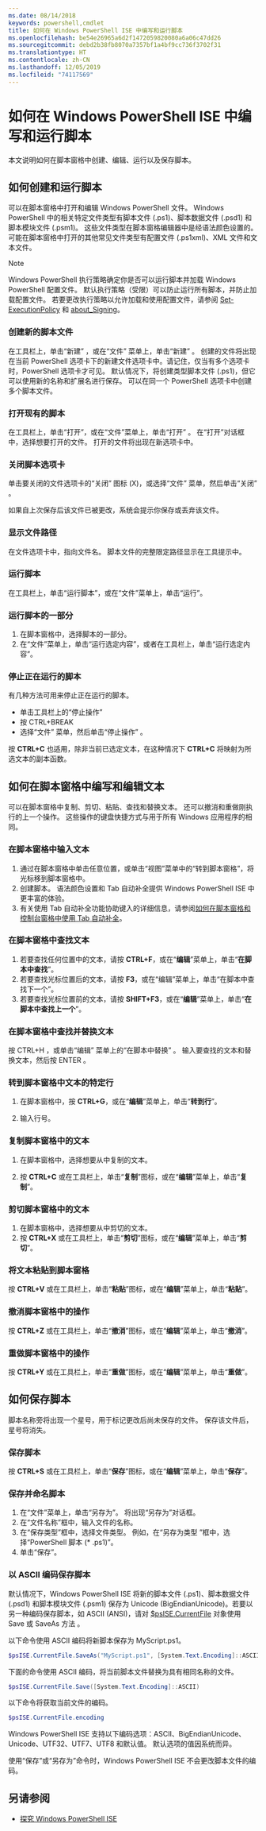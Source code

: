 ```yaml
---
ms.date: 08/14/2018
keywords: powershell,cmdlet
title: 如何在 Windows PowerShell ISE 中编写和运行脚本
ms.openlocfilehash: be54e26965a6d2f1472059820080a6a06c47dd26
ms.sourcegitcommit: debd2b38fb8070a7357bf1a4bf9cc736f3702f31
ms.translationtype: HT
ms.contentlocale: zh-CN
ms.lasthandoff: 12/05/2019
ms.locfileid: "74117569"
---
```

# <a name="how-to-write-and-run-scripts-in-the-windows-powershell-ise"></a>如何在 Windows PowerShell ISE 中编写和运行脚本

本文说明如何在脚本窗格中创建、编辑、运行以及保存脚本。

## <a name="how-to-create-and-run-scripts"></a>如何创建和运行脚本

可以在脚本窗格中打开和编辑 Windows PowerShell 文件。 Windows PowerShell 中的相关特定文件类型有脚本文件 (.ps1)、脚本数据文件 (.psd1) 和脚本模块文件 (.psm1)。 这些文件类型在脚本窗格编辑器中是经语法颜色设置的。 可能在脚本窗格中打开的其他常见文件类型有配置文件 (.ps1xml)、XML 文件和文本文件。

> [!NOTE]
> Windows PowerShell 执行策略确定你是否可以运行脚本并加载 Windows PowerShell 配置文件。 默认执行策略（受限）可以防止运行所有脚本，并防止加载配置文件。 若要更改执行策略以允许加载和使用配置文件，请参阅 [Set-ExecutionPolicy](/powershell/module/microsoft.powershell.security/set-executionpolicy) 和 [about_Signing](/powershell/module/microsoft.powershell.core/about/about_signing)。

### <a name="to-create-a-new-script-file"></a>创建新的脚本文件

在工具栏上，单击“新建”  ，或在“文件”  菜单上，单击“新建”  。 创建的文件将出现在当前 PowerShell 选项卡下的新建文件选项卡中。请记住，仅当有多个选项卡时，PowerShell 选项卡才可见。 默认情况下，将创建类型脚本文件 (.ps1)，但它可以使用新的名称和扩展名进行保存。 可以在同一个 PowerShell 选项卡中创建多个脚本文件。

### <a name="to-open-an-existing-script"></a>打开现有的脚本

在工具栏上，单击“打开”，或在“文件”菜单上，单击“打开”    。 在“打开”对话框中，选择想要打开的文件。  打开的文件将出现在新选项卡中。

### <a name="to-close-a-script-tab"></a>关闭脚本选项卡

单击要关闭的文件选项卡的“关闭”  图标 (X)，或选择“文件”  菜单，然后单击“关闭”  。

如果自上次保存后该文件已被更改，系统会提示你保存或丢弃该文件。

### <a name="to-display-the-file-path"></a>显示文件路径

在文件选项卡中，指向文件名。 脚本文件的完整限定路径显示在工具提示中。

### <a name="to-run-a-script"></a>运行脚本

在工具栏上，单击“运行脚本”，或在“文件”菜单上，单击“运行”。   

### <a name="to-run-a-portion-of-a-script"></a>运行脚本的一部分

1. 在脚本窗格中，选择脚本的一部分。
2. 在“文件”菜单上，单击“运行选定内容”，或者在工具栏上，单击“运行选定内容”。   

### <a name="to-stop-a-running-script"></a>停止正在运行的脚本

有几种方法可用来停止正在运行的脚本。

- 单击工具栏上的“停止操作” 
- 按 CTRL+BREAK
- 选择“文件”  菜单，然后单击“停止操作”  。

按 **CTRL+C** 也适用，除非当前已选定文本，在这种情况下 **CTRL+C** 将映射为所选文本的副本函数。

## <a name="how-to-write-and-edit-text-in-the-script-pane"></a>如何在脚本窗格中编写和编辑文本

可以在脚本窗格中复制、剪切、粘贴、查找和替换文本。 还可以撤消和重做刚执行的上一个操作。 这些操作的键盘快捷方式与用于所有 Windows 应用程序的相同。

### <a name="to-enter-text-in-the-script-pane"></a>在脚本窗格中输入文本

1. 通过在脚本窗格中单击任意位置，或单击“视图”菜单中的“转到脚本窗格”，将光标移到脚本窗格中。  
2. 创建脚本。 语法颜色设置和 Tab 自动补全提供 Windows PowerShell ISE 中更丰富的体验。
3. 有关使用 Tab 自动补全功能协助键入的详细信息，请参阅[如何在脚本窗格和控制台窗格中使用 Tab 自动补全](How-to-Use-Tab-Completion-in-the-Script-Pane-and-Console-Pane.md)。

### <a name="to-find-text-in-the-script-pane"></a>在脚本窗格中查找文本

1. 若要查找任何位置中的文本，请按 **CTRL+F**，或在“**编辑**”菜单上，单击“**在脚本中查找**”。
2. 若要查找光标位置后的文本，请按 **F3**，或在“编辑”菜单上，单击“在脚本中查找下一个”。  
3. 若要查找光标位置前的文本，请按 **SHIFT+F3**，或在“**编辑**”菜单上，单击“**在脚本中查找上一个**”。

### <a name="to-find-and-replace-text-in-the-script-pane"></a>在脚本窗格中查找并替换文本

按 CTRL+H  ，或单击“编辑”  菜单上的“在脚本中替换”  。 输入要查找的文本和替换文本，然后按 ENTER  。

### <a name="to-go-to-a-particular-line-of-text-in-the-script-pane"></a>转到脚本窗格中文本的特定行

1. 在脚本窗格中，按 **CTRL+G**，或在“**编辑**”菜单上，单击“**转到行**”。

2. 输入行号。

### <a name="to-copy-text-in-the-script-pane"></a>复制脚本窗格中的文本

1. 在脚本窗格中，选择想要从中复制的文本。

2. 按 **CTRL+C** 或在工具栏上，单击“**复制**”图标，或在“**编辑**”菜单上，单击“**复制**”。

### <a name="to-cut-text-in-the-script-pane"></a>剪切脚本窗格中的文本

1. 在脚本窗格中，选择想要从中剪切的文本。
2. 按 **CTRL+X** 或在工具栏上，单击“**剪切**”图标，或在“**编辑**”菜单上，单击“**剪切**”。

### <a name="to-paste-text-into-the-script-pane"></a>将文本粘贴到脚本窗格

按 **CTRL+V** 或在工具栏上，单击“**粘贴**”图标，或在“**编辑**”菜单上，单击“**粘贴**”。

### <a name="to-undo-an-action-in-the-script-pane"></a>撤消脚本窗格中的操作

按 **CTRL+Z** 或在工具栏上，单击“**撤消**”图标，或在“**编辑**”菜单上，单击“**撤消**”。

### <a name="to-redo-an-action-in-the-script-pane"></a>重做脚本窗格中的操作

按 **CTRL+Y** 或在工具栏上，单击“**重做**”图标，或在“**编辑**”菜单上，单击“**重做**”。

## <a name="how-to-save-a-script"></a>如何保存脚本

脚本名称旁将出现一个星号，用于标记更改后尚未保存的文件。 保存该文件后，星号将消失。

### <a name="to-save-a-script"></a>保存脚本

按 **CTRL+S** 或在工具栏上，单击“**保存**”图标，或在“**编辑**”菜单上，单击“**保存**”。

### <a name="to-save-and-name-a-script"></a>保存并命名脚本

1. 在“文件”菜单上，单击“另存为”。   将出现“另存为”对话框。 
2. 在“文件名称”框中，输入文件的名称。 
3. 在“保存类型”框中，选择文件类型。  例如，在“另存为类型  ”框中，选择“PowerShell 脚本 (\* .ps1)”。
4. 单击“保存”。 

### <a name="to-save-a-script-in-ascii-encoding"></a>以 ASCII 编码保存脚本

默认情况下，Windows PowerShell ISE 将新的脚本文件 (.ps1)、脚本数据文件 (.psd1) 和脚本模块文件 (.psm1) 保存为 Unicode (BigEndianUnicode)。若要以另一种编码保存脚本，如 ASCII (ANSI)，请对 [$psISE.CurrentFile](object-model/the-ise-object-model-hierarchy.md) 对象使用 Save 或 SaveAs 方法   。

以下命令使用 ASCII 编码将新脚本保存为 MyScript.ps1。

```powershell
$psISE.CurrentFile.SaveAs("MyScript.ps1", [System.Text.Encoding]::ASCII)
```

下面的命令使用 ASCII 编码，将当前脚本文件替换为具有相同名称的文件。

```powershell
$psISE.CurrentFile.Save([System.Text.Encoding]::ASCII)
```

以下命令将获取当前文件的编码。

```powershell
$psISE.CurrentFile.encoding
```

Windows PowerShell ISE 支持以下编码选项：ASCII、BigEndianUnicode、Unicode、UTF32、UTF7、UTF8 和默认值。 默认选项的值因系统而异。

使用“保存”或“另存为”命令时，Windows PowerShell ISE 不会更改脚本文件的编码。

## <a name="see-also"></a>另请参阅

- [探究 Windows PowerShell ISE](exploring-the-windows-powershell-ise.md)
